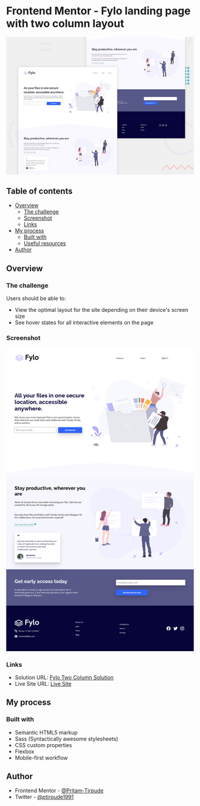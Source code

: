 # Frontend Mentor - Fylo landing page with two column layout

![Design preview for the Fylo landing page with two column layout challenge](./design/desktop-preview.jpg)

## Table of contents

- [Overview](#overview)
  - [The challenge](#the-challenge)
  - [Screenshot](#screenshot)
  - [Links](#links)
- [My process](#my-process)
  - [Built with](#built-with)
  - [Useful resources](#useful-resources)
- [Author](#author)

## Overview

### The challenge

Users should be able to:

- View the optimal layout for the site depending on their device's screen size
- See hover states for all interactive elements on the page

### Screenshot

![](./screenshot_fylo_two_column.png)

### Links

- Solution URL: [Fylo Two Column Solution](https://www.frontendmentor.io/challenges/fylo-landing-page-with-two-column-layout-5ca5ef041e82137ec91a50f5/hub/html5css3sassflexjavascript-24jho_lya)
- Live Site URL: [Live Site](https://fylo-two-column.netlify.app/)

## My process

### Built with

- Semantic HTML5 markup
- Sass (Syntactically awesome stylesheets)
- CSS custom properties
- Flexbox
- Mobile-first workflow

## Author

- Frontend Mentor - [@Pritam-Tirpude](https://www.frontendmentor.io/profile/Pritam-Tirpude)
- Twitter - [@ptirpude1991](https://twitter.com/ptirpude1991)

